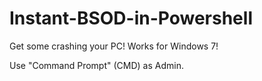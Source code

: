 # Instant-BSOD-in-Powershell

Get some crashing your PC! Works for Windows 7!

Use "Command Prompt" (CMD) as Admin.
